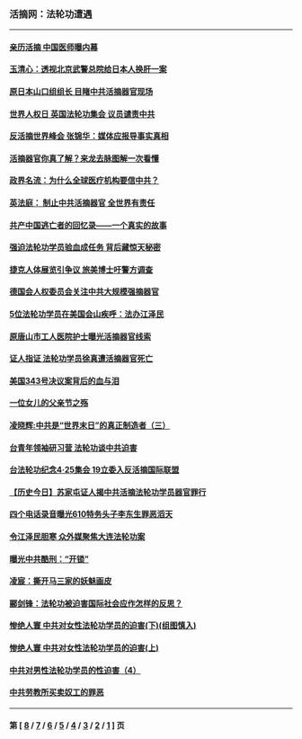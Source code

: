 ### 活摘网：法轮功遭遇
---
#### [亲历活摘 中国医师曝内幕](../../pages/nf5881/n14040389.md?09010430) 
#### [玉清心：透视北京武警总院给日本人换肝一案](../../pages/nf5881/n13771978.md?09010430) 
#### [原日本山口组组长 目睹中共活摘器官现场](../../pages/nf5881/n13767360.md?09010430) 
#### [世界人权日 英国法轮功集会 议员谴责中共](../../pages/nf5881/n13431763.md?09010430) 
#### [反活摘世界峰会 张锦华：媒体应报导事实真相](../../pages/nf5881/n13278502.md?09010430) 
#### [活摘器官你真了解？来龙去脉图解一次看懂](../../pages/nf5881/n13013820.md?09010430) 
#### [政界名流：为什么全球医疗机构要信中共？](../../pages/nf5881/n11945479.md?09010430) 
#### [英法庭： 制止中共活摘器官 全世界有责任](../../pages/nf5881/n11330691.md?09010430) 
#### [共产中国逃亡者的回忆录——一个真实的故事](../../pages/nf5881/n10918649.md?09010430) 
#### [强迫法轮功学员验血成任务 背后藏惊天秘密](../../pages/nf5881/n4252384.md?09010430) 
#### [捷克人体展览引争议 旅美博士吁警方调查](../../pages/nf5881/n9429187.md?09010430) 
#### [德国会人权委员会关注中共大规模强摘器官](../../pages/nf5881/n8418950.md?09010430) 
#### [5位法轮功学员在美国会山疾呼：法办江泽民](../../pages/nf5881/n8101519.md?09010430) 
#### [原唐山市工人医院护士曝光活摘器官线索](../../pages/nf5881/n8076384.md?09010430) 
#### [证人指证 法轮功学员徐真遭活摘器官死亡](../../pages/nf5881/n8042467.md?09010430) 
#### [美国343号决议案背后的血与泪](../../pages/nf5881/n8020684.md?09010430) 
#### [一位女儿的父亲节之殇](../../pages/nf5881/n8014122.md?09010430) 
#### [凌晓辉:中共是“世界末日”的真正制造者（三）](../../pages/nf5881/n4210333.md?09010430) 
#### [台青年领袖研习营 法轮功谈中共迫害](../../pages/nf5881/n4141857.md?09010430) 
#### [台法轮功纪念4‧25集会 19立委入反活摘国际联盟](../../pages/nf5881/n4141821.md?09010430) 
#### [【历史今日】苏家屯证人揭中共活摘法轮功学员器官罪行](../../pages/nf5881/n4135912.md?09010430) 
#### [四个电话录音曝光610特务头子李东生罪恶滔天](../../pages/nf5881/n4040060.md?09010430) 
#### [令江泽民胆寒 众外媒聚焦大连法轮功案](../../pages/nf5881/n3932671.md?09010430) 
#### [曝光中共酷刑：“开锁”](../../pages/nf5881/n3889373.md?09010430) 
#### [凌宸：撕开马三家的妖魅画皮](../../pages/nf5881/n3849369.md?09010430) 
#### [郦剑锋：法轮功被迫害国际社会应作怎样的反思？](../../pages/nf5881/n3824560.md?09010430) 
#### [惨绝人寰 中共对女性法轮功学员的迫害(下)(组图慎入)](../../pages/nf5881/n3816285.md?09010430) 
#### [惨绝人寰 中共对女性法轮功学员的迫害(上)](../../pages/nf5881/n3815374.md?09010430) 
#### [中共对男性法轮功学员的性迫害（4）](../../pages/nf5881/n3769144.md?09010430) 
#### [中共劳教所买卖奴工的罪恶](../../pages/nf5881/n3769378.md?09010430) 

---
#### 第 [ [8](./8.md?09010430) / [7](./7.md?09010430) / [6](./6.md?09010430) / [5](./5.md?09010430) / [4](./4.md?09010430) / [3](./3.md?09010430) / [2](./2.md?09010430) / [1](./1.md?09010430) ] 页
